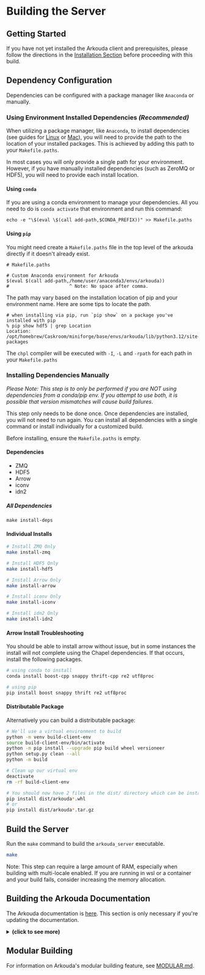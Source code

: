 # Building the Server

## Getting Started

If you have not yet installed the Arkouda client and prerequisites, please follow the directions in the [Installation Section](install_menu.rst) before proceeding with this build.

## Dependency Configuration

Dependencies can be configured with a package manager like `Anaconda` or manually.

### Using Environment Installed Dependencies *(Recommended)*

When utilizing a package manager, like `Anaconda`, to install dependencies (see guides for [Linux](LINUX_INSTALL.md) or [Mac](MAC_INSTALL.md)), you will need to provide
the path to the location of your installed packages. This is achieved by adding this path to your `Makefile.paths`.

In most cases you will only provide a single path for your environment.
However, if you have manually installed dependencies (such as ZeroMQ or HDF5), you will need to provide each install location.

#### Using `conda`

If you are using a conda environment to manage your dependencies. All you need to do is `conda activate` that
environment and run this command:
```commandline
echo -e "\$(eval \$(call add-path,$CONDA_PREFIX))" >> Makefile.paths
```

#### Using `pip`

You might need create a `Makefile.paths` file in the top level of the arkouda directly if it doesn't already exist.

```make
# Makefile.paths

# Custom Anaconda environment for Arkouda
$(eval $(call add-path,/home/user/anaconda3/envs/arkouda))
#                      ^ Note: No space after comma.
```

The path may vary based on the installation location of pip and your environment name.
Here are some tips to locate the path.

```commandline
# when installing via pip, run `pip show` on a package you've installed with pip
% pip show hdf5 | grep Location
Location: /opt/homebrew/Caskroom/miniforge/base/envs/arkouda/lib/python3.12/site-packages
```

The `chpl` compiler will be executed with `-I`, `-L` and `-rpath` for each path in your `Makefile.paths`

### Installing Dependencies Manually

*Please Note: This step is to only be performed if you are NOT using dependencies from a conda/pip env. If you attempt to use both, it is possible that version mismatches will cause build failures*.

This step only needs to be done once. Once dependencies are installed, you will not need to run again. You can install all dependencies with a single command or install individually for a customized build.

Before installing, ensure the `Makefile.paths` is empty.

#### Dependencies

- ZMQ
- HDF5
- Arrow
- iconv
- idn2

##### All Dependencies 

`make install-deps`

#### Individual Installs

```bash
# Install ZMQ Only
make install-zmq

# Install HDF5 Only
make install-hdf5

# Install Arrow Only
make install-arrow

# Install iconv Only
make install-iconv

# Install idn2 Only
make install-idn2
```

#### Arrow Install Troubleshooting

You should be able to install arrow without issue, but in some instances the install will not complete using the Chapel dependencies. If that occurs, install the following packages.

```bash
# using conda to install
conda install boost-cpp snappy thrift-cpp re2 utf8proc

# using pip
pip install boost snappy thrift re2 utf8proc
```

#### Distributable Package

Alternatively you can build a distributable package:

```bash
# We'll use a virtual environment to build
python -m venv build-client-env
source build-client-env/bin/activate
python -m pip install --upgrade pip build wheel versioneer
python setup.py clean --all
python -m build

# Clean up our virtual env
deactivate
rm -rf build-client-env

# You should now have 2 files in the dist/ directory which can be installed via pip
pip install dist/arkouda*.whl
# or
pip install dist/arkouda*.tar.gz
```

## Build the Server

Run the `make` command to build the `arkouda_server` executable.

```bash
make
```

Note:
This step can require a large amount of RAM, especially when building with multi-locale enabled.
If you are running in wsl or a container and your build fails, consider increasing the memory allocation. 

## Building the Arkouda Documentation
The Arkouda documentation is [here](https://bears-r-us.github.io/arkouda/). This section is only necessary
if you're updating the documentation.

<details>
<summary><b>(click to see more)</b></summary>

First ensure that all Python doc dependencies including sphinx and sphinx extensions have been installed as detailed 
above. 

_Important: if Chapel was built locally, you will first need to  ```make chpldoc``` to build the server docs_

The commands to install `chpldoc` are: 
```bash
cd $CHPL_HOME
make chpldoc
```

Now that all doc generation dependencies for both Python and Chapel have been installed, there are three make targets for 
generating docs:

```bash
# make doc-python generates the Python docs only
make doc-python

# make doc-server generates the Chapel docs only
make doc-server

# make doc generates both Python and Chapel documentation
make doc
```

The Python docs are written out to the `arkouda/docs` directory while the Chapel docs are exported to the `arkouda/docs/server` directory.

```bash
arkouda/docs/ # Python frontend documentation
arkouda/docs/server # Chapel backend server documentation 
```

To view the Arkouda documentation locally, type the following url into the browser of choice:
 `file:///path/to/arkouda/docs/index.html`, substituting the appropriate path for the Arkouda directory configuration.

The `make doc` target detailed above prepares the Arkouda Python and Chapel docs for hosting both locally and on ghpages.

There are three easy steps to hosting Arkouda docs on Github Pages. First, the Arkouda docs generated via `make doc` 
are pushed to the Arkouda or Arkouda fork _master branch_. Next, navigate to the Github project home and click the 
"Settings" tab. Finally, scroll down to the Github Pages section and select the "master branch docs/ folder" source
option. The Github Pages docs url will be displayed once the source option is selected. Click on the link and the
Arkouda documentation homepage will be displayed.

</details>

## Modular Building

For information on Arkouda's modular building feature, see [MODULAR.md](MODULAR.md).
